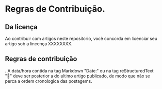 # Regras de Contribuição.


## Da licença

Ao contribuir com artigos neste repositorio, você concorda em licenciar seu artigo sob a lincença XXXXXXXX.

## Regras de contribuição

  . A data/hora contida na tag Markdown "Date:" ou na tag reStructuredText ":date:" deve ser posterior a do ultimo artigo publicado, 
    de modo que não se perca a ordem cronologica das postagems.
